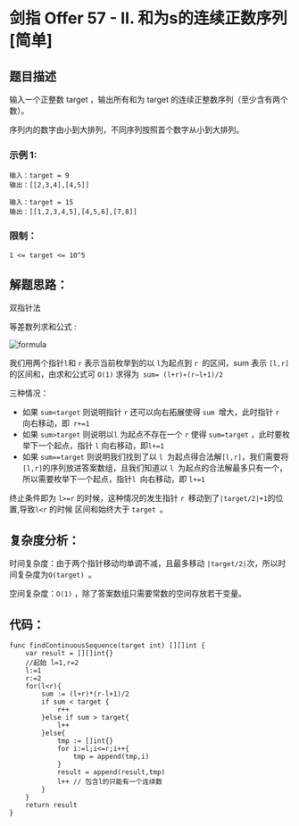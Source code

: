 # 剑指 Offer 57 - II. 和为s的连续正数序列[简单]

## 题目描述

输入一个正整数 target ，输出所有和为 target 的连续正整数序列（至少含有两个数）。

序列内的数字由小到大排列，不同序列按照首个数字从小到大排列。

 

### 示例 1:

```
输入：target = 9
输出：[[2,3,4],[4,5]]

输入：target = 15
输出：[[1,2,3,4,5],[4,5,6],[7,8]]
```

### 限制：

```
1 <= target <= 10^5
```

## 解题思路：

双指针法    

等差数列求和公式 :

![formula](http://cdn.xiaot123.com/blog/2021-04/u=1343439641,1599196105&fm=58)

我们用两个指针` l `和 `r` 表示当前枚举到的以 `l`为起点到 `r `的区间，sum 表示 `[l,r]`的区间和，由求和公式可 `O(1)` 求得为` sum= (l+r)∗(r−l+1)/2`

三种情况：

- 如果 `sum<target` 则说明指针 `r` 还可以向右拓展使得 `sum `增大，此时指针 `r `向右移动，即` r+=1`
- 如果 `sum>target` 则说明以`l` 为起点不存在一个 `r` 使得 `sum=target` ，此时要枚举下一个起点，指针 `l` 向右移动，即`l+=1`
- 如果 `sum==target` 则说明我们找到了以 `l `为起点得合法解` [l,r] `，我们需要将` [l,r] `的序列放进答案数组，且我们知道以 `l `为起点的合法解最多只有一个，所以需要枚举下一个起点，指针`l `向右移动，即 `l+=1`

终止条件即为 `l>=r` 的时候，这种情况的发生指针 `r `移动到了`|target/2|+1`的位置,导致`l<r` 的时候 区间和始终大于 `target `。


## 复杂度分析：

时间复杂度：由于两个指针移动均单调不减，且最多移动 `|target/2|`次，所以时间复杂度为`O(target) `。

空间复杂度：`O(1)` ，除了答案数组只需要常数的空间存放若干变量。



## 代码：

```
func findContinuousSequence(target int) [][]int {
	var result = [][]int{}
	//起始 l=1,r=2
	l:=1
	r:=2
	for(l<r){
		sum := (l+r)*(r-l+1)/2
		if sum < target {
			r++
		}else if sum > target{
			l++
		}else{
			tmp := []int{}
			for i:=l;i<=r;i++{
				tmp = append(tmp,i)
			}
			result = append(result,tmp)
			l++ // 包含l的只能有一个连续数
		}
	}
	return result
}
```

